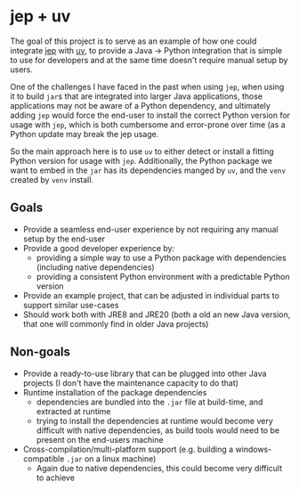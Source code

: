 # jep + uv

The goal of this project is to serve as an example of how one could integrate [jep](https://github.com/ninia/jep) with [uv](https://github.com/astral-sh/uv),
to provide a Java -> Python integration that is simple to use for developers and at the same time doesn't require manual setup by users.

One of the challenges I have faced in the past when using `jep`, when using it to build `jar`s that are integrated into larger Java applications,
those applications may not be aware of a Python dependency, and ultimately adding `jep` would force the end-user to install
the correct Python version for usage with `jep`, which is both cumbersome and error-prone over time (as a Python update may break the jep usage.

So the main approach here is to use `uv` to either detect or install a fitting Python version for usage with `jep`.
Additionally, the Python package we want to embed in the `jar` has its dependencies manged by `uv`, and the `venv` created by `venv` install.

## Goals

- Provide a seamless end-user experience by not requiring any manual setup by the end-user
- Provide a good developer experience by:
  - providing a simple way to use a Python package with dependencies (including native dependencies)
  - providing a consistent Python environment with a predictable Python version
- Provide an example project, that can be adjusted in individual parts to support similar use-cases
- Should work both with JRE8 and JRE20 (both a old an new Java version, that one will commonly find in older Java projects)

## Non-goals

- Provide a ready-to-use library that can be plugged into other Java projects (I don't have the maintenance capacity to do that)
- Runtime installation of the package dependencies
  - dependencies are bundled into the `.jar` file at build-time, and extracted at runtime
  - trying to install the dependencies at runtime would become very difficult with native dependencies, as build tools would need to be present on the end-users machine
- Cross-compilation/multi-platform support (e.g. building a windows-compatible `.jar` on a linux machine)
  - Again due to native dependencies, this could become very difficult to achieve
